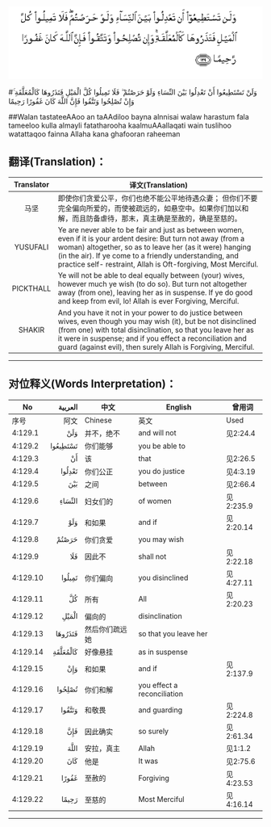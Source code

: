 ![004:129](images/004_129.gif)

#وَلَنْ تَسْتَطِيعُوا أَنْ تَعْدِلُوا بَيْنَ النِّسَاءِ وَلَوْ حَرَصْتُمْ ۖ فَلَا تَمِيلُوا كُلَّ الْمَيْلِ فَتَذَرُوهَا كَالْمُعَلَّقَةِ ۚ وَإِنْ تُصْلِحُوا وَتَتَّقُوا فَإِنَّ اللَّهَ كَانَ غَفُورًا رَحِيمًا 

##Walan tastateeAAoo an taAAdiloo bayna alnnisai walaw harastum fala tameeloo kulla almayli fatatharooha kaalmuAAallaqati wain tuslihoo watattaqoo fainna Allaha kana ghafooran raheeman 

## 翻译(Translation)：

| Translator | 译文(Translation)                                            |
| :--------: | ------------------------------------------------------------ |
|    马坚    | 即使你们贪爱公平，你们也绝不能公平地待遇众妻； 但你们不要完全偏向所爱的，而使被疏远的，如悬空中。如果你们加以和解，而且防备虐待，那末，真主确是至赦的，确是至慈的。 |
|  YUSUFALI  | Ye are never able to be fair and just as between women, even if it is your ardent desire: But turn not away (from a woman) altogether, so as to leave her (as it were) hanging (in the air). If ye come to a friendly understanding, and practice self- restraint, Allah is Oft-forgiving, Most Merciful. |
| PICKTHALL  | Ye will not be able to deal equally between (your) wives, however much ye wish (to do so). But turn not altogether away (from one), leaving her as in suspense. If ye do good and keep from evil, lo! Allah is ever Forgiving, Merciful. |
|   SHAKIR   | And you have it not in your power to do justice between wives, even though you may wish (it), but be not disinclined (from one) with total disinclination, so that you leave her as it were in suspense; and if you effect a reconciliation and guard (against evil), then surely Allah is Forgiving, Merciful. |

---

## 对位释义(Words Interpretation)：

| No   | العربية | 中文    | English | 曾用词 |
| ---- | ------: | ------- | ------- | ------ |
| 序号 |    阿文 | Chinese | 英文    | Used   |
| 4:129.1  | وَلَنْ      | 并不，绝不     | and will not                | 见2:24.4  |
| 4:129.2  | تَسْتَطِيعُوا | 你们能够       | you be able to              |           |
| 4:129.3  | أَنْ       | 该             | that                        | 见2:26.5  |
| 4:129.4  | تَعْدِلُوا   | 你们公正       | you do justice              | 见4:3.19  |
| 4:129.5  | بَيْنَ      | 之间           | between                     | 见2:66.4  |
| 4:129.6  | النِّسَاءِ   | 妇女们的       | of women                    | 见2:235.9 |
| 4:129.7  | وَلَوْ      | 和如果         | and if                      | 见2:20.14 |
| 4:129.8  | حَرَصْتُمْ    | 你们贪爱       | you may wish                |           |
| 4:129.9  | فَلَا      | 因此不         | shall not                   | 见2:22.18 |
| 4:129.10 | تَمِيلُوا   | 你们偏向       | you disinclined             | 见4:27.11 |
| 4:129.11 | كُلَّ       | 所有           | All                         | 见2:20.23 |
| 4:129.12 | الْمَيْلِ    | 偏向的         | disinclination              |           |
| 4:129.13 | فَتَذَرُوهَا  | 然后你们疏远她 | so that you leave her       |           |
| 4:129.14 | كَالْمُعَلَّقَةِ | 好像悬挂       | as in suspense              |           |
| 4:129.15 | وَإِنْ      | 和如果         | and if                      | 见2:137.9 |
| 4:129.16 | تُصْلِحُوا   | 你们和解       | you effect a reconciliation |           |
| 4:129.17 | وَتَتَّقُوا   | 和敬畏         | and guarding                | 见2:224.8 |
| 4:129.18 | فَإِنَّ      | 因此确实       | so surely                   | 见2:61.34 |
| 4:129.19 | اللَّهَ     | 安拉，真主     | Allah                       | 见1:1.2   |
| 4:129.20 | كَانَ      | 他是           | It was                      | 见2:75.6  |
| 4:129.21 | غَفُورًا    | 至赦的         | Forgiving                   | 见4:23.53 |
| 4:129.22 | رَحِيمًا    | 至慈的         | Most Merciful               | 见4:16.14 |

---
